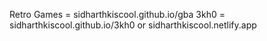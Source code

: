 Retro Games = sidharthkiscool.github.io/gba
3kh0 = sidharthkiscool.github.io/3kh0 or sidharthkiscool.netlify.app
